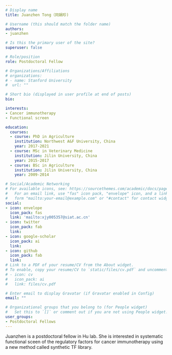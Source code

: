 ```yaml
---
# Display name
title: Juanzhen Tong（同娟珍)

# Username (this should match the folder name)
authors:
- juanzhen

# Is this the primary user of the site?
superuser: false

# Role/position
role: Postdoctoral Fellow

# Organizations/Affiliations
# organizations:
# - name: Stanford University
#  url: ""

# Short bio (displayed in user profile at end of posts)
bio: 

interests:
- Cancer immunotherapy
- Functional screen

education:
  courses:
  - course: PhD in Agriculture
    institution: Northwest A&F University, China
    year: 2017-2021
  - course: MSc in Veterinary Medicine
    institution: Jilin University, China
    year: 2015-2017
  - course: BSc in Agriculture
    institution: Jilin University, China
    year: 2009-2014

# Social/Academic Networking
# For available icons, see: https://sourcethemes.com/academic/docs/page-builder/#icons
#   For an email link, use "fas" icon pack, "envelope" icon, and a link in the
#   form "mailto:your-email@example.com" or "#contact" for contact widget.
social:
- icon: envelope
  icon_pack: fas
  link: 'mailto:xjy005357@siat.ac.cn'
- icon: twitter
  icon_pack: fab
  link: 
- icon: google-scholar
  icon_pack: ai
  link: 
- icon: github
  icon_pack: fab
  link: 
# Link to a PDF of your resume/CV from the About widget.
# To enable, copy your resume/CV to `static/files/cv.pdf` and uncomment the lines below.
# - icon: cv
#   icon_pack: ai
#   link: files/cv.pdf

# Enter email to display Gravatar (if Gravatar enabled in Config)
email: ""

# Organizational groups that you belong to (for People widget)
#   Set this to `[]` or comment out if you are not using People widget.
user_groups:
- Postdoctoral Fellows
---
```


Juanzhen is a postdoctoral fellow in Hu lab. She is interested in systematic functional sceen of the regulatory factors for cancer immunotherapy using a new method called synthetic TF library. 
